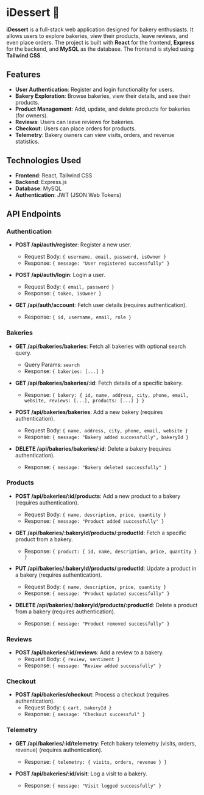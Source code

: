 # iDessert 🍰

**iDessert** is a full-stack web application designed for bakery enthusiasts. It allows users to explore bakeries, view their products, leave reviews, and even place orders. The project is built with **React** for the frontend, **Express** for the backend, and **MySQL** as the database. The frontend is styled using **Tailwind CSS**.

## Features

- **User Authentication**: Register and login functionality for users.
- **Bakery Exploration**: Browse bakeries, view their details, and see their products.
- **Product Management**: Add, update, and delete products for bakeries (for owners).
- **Reviews**: Users can leave reviews for bakeries.
- **Checkout**: Users can place orders for products.
- **Telemetry**: Bakery owners can view visits, orders, and revenue statistics.

## Technologies Used

- **Frontend**: React, Tailwind CSS
- **Backend**: Express.js
- **Database**: MySQL
- **Authentication**: JWT (JSON Web Tokens)

## API Endpoints

### Authentication

- **POST /api/auth/register**: Register a new user.
  - Request Body: `{ username, email, password, isOwner }`
  - Response: `{ message: "User registered successfully" }`

- **POST /api/auth/login**: Login a user.
  - Request Body: `{ email, password }`
  - Response: `{ token, isOwner }`

- **GET /api/auth/account**: Fetch user details (requires authentication).
  - Response: `{ id, username, email, role }`

### Bakeries

- **GET /api/bakeries/bakeries**: Fetch all bakeries with optional search query.
  - Query Params: `search`
  - Response: `{ bakeries: [...] }`

- **GET /api/bakeries/bakeries/:id**: Fetch details of a specific bakery.
  - Response: `{ bakery: { id, name, address, city, phone, email, website, reviews: [...], products: [...] } }`

- **POST /api/bakeries/bakeries**: Add a new bakery (requires authentication).
  - Request Body: `{ name, address, city, phone, email, website }`
  - Response: `{ message: "Bakery added successfully", bakeryId }`

- **DELETE /api/bakeries/bakeries/:id**: Delete a bakery (requires authentication).
  - Response: `{ message: "Bakery deleted successfully" }`

### Products

- **POST /api/bakeries/:id/products**: Add a new product to a bakery (requires authentication).
  - Request Body: `{ name, description, price, quantity }`
  - Response: `{ message: "Product added successfully" }`

- **GET /api/bakeries/:bakeryId/products/:productId**: Fetch a specific product from a bakery.
  - Response: `{ product: { id, name, description, price, quantity } }`

- **PUT /api/bakeries/:bakeryId/products/:productId**: Update a product in a bakery (requires authentication).
  - Request Body: `{ name, description, price, quantity }`
  - Response: `{ message: "Product updated successfully" }`

- **DELETE /api/bakeries/:bakeryId/products/:productId**: Delete a product from a bakery (requires authentication).
  - Response: `{ message: "Product removed successfully" }`

### Reviews

- **POST /api/bakeries/:id/reviews**: Add a review to a bakery.
  - Request Body: `{ review, sentiment }`
  - Response: `{ message: "Review added successfully" }`

### Checkout

- **POST /api/bakeries/checkout**: Process a checkout (requires authentication).
  - Request Body: `{ cart, bakeryId }`
  - Response: `{ message: "Checkout successful" }`

### Telemetry

- **GET /api/bakeries/:id/telemetry**: Fetch bakery telemetry (visits, orders, revenue) (requires authentication).
  - Response: `{ telemetry: { visits, orders, revenue } }`

- **POST /api/bakeries/:id/visit**: Log a visit to a bakery.
  - Response: `{ message: "Visit logged successfully" }`
